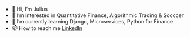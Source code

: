 - 👋 Hi, I’m Julius
- 👀 I’m interested in Quantitative Finance, Algorithmic Trading & Socccer
- 🌱 I’m currently learning Django, Microservices, Python for Finance. 
- 📫 How to reach me [LinkedIn](https://linkedin.com/in/juliusmiyumo/) 

<!---
Julius-777/Julius-777 is a ✨ special ✨ repository because its `README.md` (this file) appears on your GitHub profile.
You can click the Preview link to take a look at your changes.
--->
